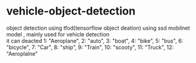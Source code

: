 # vehicle-object-detection
object detection using tfod(tensorflow object deation) using ssd mobilnet model  ,  mainly used for vehicle detection  
it can deacted 1: "Aeroplane", 2: "auto", 3: "boat", 4: "bike", 5: "bus", 6: "bicycle", 7: "Car", 8: "ship", 9: "Train",
            10: "scooty", 11: "Truck", 12: "Aeroplalne"
